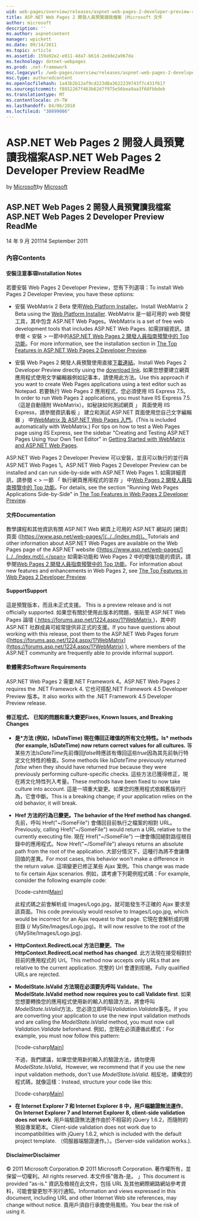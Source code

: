 ```yaml
---
uid: web-pages/overview/releases/aspnet-web-pages-2-developer-preview-readme
title: ASP.NET Web Pages 2 開發人員預覽讀我檔案 |Microsoft 文件
author: microsoft
description: ''
ms.author: aspnetcontent
manager: wpickett
ms.date: 09/14/2011
ms.topic: article
ms.assetid: 159a92e2-e011-4da7-b61d-2edde2a967da
ms.technology: dotnet-webpages
ms.prod: .net-framework
msc.legacyurl: /web-pages/overview/releases/aspnet-web-pages-2-developer-preview-readme
msc.type: authoredcontent
ms.openlocfilehash: 1a43b2b12af9cd223d8a3622239743f7c431f617
ms.sourcegitcommit: f8852267f463b62d7f975e56bea9aa3f68fbbdeb
ms.translationtype: MT
ms.contentlocale: zh-TW
ms.lasthandoff: 04/06/2018
ms.locfileid: "30899086"
---
```

<a name="aspnet-web-pages-2-developer-preview-readme"></a><span data-ttu-id="59b79-102">ASP.NET Web Pages 2 開發人員預覽讀我檔案</span><span class="sxs-lookup"><span data-stu-id="59b79-102">ASP.NET Web Pages 2 Developer Preview ReadMe</span></span>
====================
<span data-ttu-id="59b79-103">by [Microsoft](https://github.com/microsoft)</span><span class="sxs-lookup"><span data-stu-id="59b79-103">by [Microsoft](https://github.com/microsoft)</span></span>

## <a name="aspnet-web-pages-2-developer-preview-readme"></a><span data-ttu-id="59b79-104">ASP.NET Web Pages 2 開發人員預覽讀我檔案</span><span class="sxs-lookup"><span data-stu-id="59b79-104">ASP.NET Web Pages 2 Developer Preview ReadMe</span></span>

<span data-ttu-id="59b79-105">14 年 9 月 2011</span><span class="sxs-lookup"><span data-stu-id="59b79-105">14 September 2011</span></span>

### <a name="contents"></a><span data-ttu-id="59b79-106">內容</span><span class="sxs-lookup"><span data-stu-id="59b79-106">Contents</span></span>

#### <a id="_Toc303701284"></a>  <span data-ttu-id="59b79-107">安裝注意事項</span><span class="sxs-lookup"><span data-stu-id="59b79-107">Installation Notes</span></span>

<span data-ttu-id="59b79-108">若要安裝 Web Pages 2 Developer Preview，您有下列選項：</span><span class="sxs-lookup"><span data-stu-id="59b79-108">To install Web Pages 2 Developer Preview, you have these options:</span></span>

- <span data-ttu-id="59b79-109">安裝 WebMatrix 2 Beta 使用[Web Platform Installer](https://go.microsoft.com/fwlink/?LinkId=226883)。</span><span class="sxs-lookup"><span data-stu-id="59b79-109">Install WebMatrix 2 Beta using the [Web Platform Installer](https://go.microsoft.com/fwlink/?LinkId=226883).</span></span> <span data-ttu-id="59b79-110">WebMatrix 是一組可用的 web 開發工具，其中包含 ASP.NET Web Pages。</span><span class="sxs-lookup"><span data-stu-id="59b79-110">WebMatrix is a set of free web development tools that includes ASP.NET Web Pages.</span></span> <span data-ttu-id="59b79-111">如需詳細資訊，請參閱 < 安裝 > 一節中的[ASP.NET Web Pages 2 開發人員指南預覽中的 Top 功能](https://go.microsoft.com/fwlink/?LinkID=227824)。</span><span class="sxs-lookup"><span data-stu-id="59b79-111">For more information, see the installation section in [The Top Features in ASP.NET Web Pages 2 Developer Preview](https://go.microsoft.com/fwlink/?LinkID=227824).</span></span>

- <span data-ttu-id="59b79-112">安裝 Web Pages 2 開發人員預覽使用直接[下載連結](https://go.microsoft.com/fwlink/?LinkID=226335)。</span><span class="sxs-lookup"><span data-stu-id="59b79-112">Install Web Pages 2 Developer Preview directly using the [download link](https://go.microsoft.com/fwlink/?LinkID=226335).</span></span> <span data-ttu-id="59b79-113">如果您想要建立網頁應用程式使用文字編輯器例如記事本，請使用此方法。</span><span class="sxs-lookup"><span data-stu-id="59b79-113">Use this approach if you want to create Web Pages applications using a text editor such as Notepad.</span></span> <span data-ttu-id="59b79-114">若要執行 Web Pages 2 應用程式，您必須使用 IIS Express 7.5。</span><span class="sxs-lookup"><span data-stu-id="59b79-114">In order to run Web Pages 2 applications, you must have IIS Express 7.5.</span></span> <span data-ttu-id="59b79-115">（這是自動隨附 WebMatrix）。如秘訣如何測試網頁 」 頁面使用 IIS Express，請參閱資訊看板 」 建立和測試 ASP.NET 頁面使用您自己文字編輯器 」 中[WebMatrix 及 ASP.NET Web Pages 入門](https://go.microsoft.com/fwlink/?LinkId=202889)。</span><span class="sxs-lookup"><span data-stu-id="59b79-115">(This is included automatically with WebMatrix.) For tips on how to test a Web Pages page using IIS Express, see the sidebar "Creating and Testing ASP.NET Pages Using Your Own Text Editor" in [Getting Started with WebMatrix and ASP.NET Web Pages](https://go.microsoft.com/fwlink/?LinkId=202889).</span></span>

<span data-ttu-id="59b79-116">ASP.NET Web Pages 2 Developer Preview 可以安裝，並且可以執行的並行與 ASP.NET Web Pages 1。</span><span class="sxs-lookup"><span data-stu-id="59b79-116">ASP.NET Web Pages 2 Developer Preview can be installed and can run side-by-side with ASP.NET Web Pages 1.</span></span> <a id="a"></a><span data-ttu-id="59b79-117">如需詳細資訊，請參閱 < > 一節 「 執行網頁應用程式的並存 」 中[Web Pages 2 開發人員指南預覽中的 Top 功能](https://go.microsoft.com/fwlink/?LinkID=227824)。</span><span class="sxs-lookup"><span data-stu-id="59b79-117">For details, see the section "Running Web Pages Applications Side-by-Side" in [The Top Features in Web Pages 2 Developer Preview](https://go.microsoft.com/fwlink/?LinkID=227824).</span></span>

#### <a id="_Toc303701285"></a>  <span data-ttu-id="59b79-118">文件</span><span class="sxs-lookup"><span data-stu-id="59b79-118">Documentation</span></span>

<span data-ttu-id="59b79-119">教學課程和其他資訊有關 ASP.NET Web 網頁上可用的 ASP.NET 網站的 [網頁] 頁面 ([https://www.asp.net/web-pages/](../../index.md))。</span><span class="sxs-lookup"><span data-stu-id="59b79-119">Tutorials and other information about ASP.NET Web Pages are available on the Web Pages page of the ASP.NET website ([https://www.asp.net/web-pages/](../../index.md)).</span></span> <span data-ttu-id="59b79-120">如需新功能和 Web Pages 2 中的增強功能的資訊，請參閱[Web Pages 2 開發人員指南預覽中的 Top 功能](https://go.microsoft.com/fwlink/?LinkID=227824)。</span><span class="sxs-lookup"><span data-stu-id="59b79-120">For information about new features and enhancements in Web Pages 2, see [The Top Features in Web Pages 2 Developer Preview](https://go.microsoft.com/fwlink/?LinkID=227824).</span></span>

#### <a id="_Toc303701286"></a>  <span data-ttu-id="59b79-121">Support</span><span class="sxs-lookup"><span data-stu-id="59b79-121">Support</span></span>

<a id="_Toc209852135"></a><span data-ttu-id="59b79-122"><a id="_Toc255833657"></a> 這是預覽版本，而且未正式支援。</span><span class="sxs-lookup"><span data-stu-id="59b79-122"><a id="_Toc255833657"></a> This is a preview release and is not officially supported.</span></span> <span data-ttu-id="59b79-123">如果您有關於使用此版本的問題，張貼至 ASP.NET Web Pages 論壇 ([ https://forums.asp.net/1224.aspx/1?WebMatrix ](https://forums.asp.net/1224.aspx/1?WebMatrix) )，其中的 ASP.NET 社群成員可經常提供非正式的支援。</span><span class="sxs-lookup"><span data-stu-id="59b79-123">If you have questions about working with this release, post them to the ASP.NET Web Pages forum ([https://forums.asp.net/1224.aspx/1?WebMatrix](https://forums.asp.net/1224.aspx/1?WebMatrix) ), where members of the ASP.NET community are frequently able to provide informal support.</span></span>

#### <a id="_Toc303701287"></a>  <span data-ttu-id="59b79-124">軟體需求</span><span class="sxs-lookup"><span data-stu-id="59b79-124">Software Requirements</span></span>

<span data-ttu-id="59b79-125">ASP.NET Web Pages 2 需要.NET Framework 4。</span><span class="sxs-lookup"><span data-stu-id="59b79-125">ASP.NET Web Pages 2 requires the .NET Framework 4.</span></span> <span data-ttu-id="59b79-126">它也可搭配.NET Framework 4.5 Developer Preview 版本。</span><span class="sxs-lookup"><span data-stu-id="59b79-126">It also works with the .NET Framework 4.5 Developer Preview release.</span></span>

<a id="_Toc303701288"></a><a id="_Breaking_Changes"></a>

#### <a name="fixes-known-issues-and-breaking-changes"></a><span data-ttu-id="59b79-127">修正程式、 已知的問題和重大變更</span><span class="sxs-lookup"><span data-stu-id="59b79-127">Fixes, Known Issues, and Breaking Changes</span></span>

<a id="_Toc224729061"></a><a id="_Toc238051347"></a>

- <span data-ttu-id="59b79-128">**是\*方法 (例如，IsDateTime) 現在傳回正確值的所有文化特性。**</span><span class="sxs-lookup"><span data-stu-id="59b79-128">**Is\* methods (for example, IsDateTime) now return correct values for all cultures.**</span></span> <span data-ttu-id="59b79-129">等某些方法*IsDateTime*先前傳回*false*時應該有傳回這些*true*因為其先前執行特定文化特性的檢查。</span><span class="sxs-lookup"><span data-stu-id="59b79-129">Some methods like *IsDateTime* previously returned *false* when they should have returned *true* because they were previously performing culture-specific checks.</span></span> <span data-ttu-id="59b79-130">這些方法已獲得修正，現在將文化特性列入考量。</span><span class="sxs-lookup"><span data-stu-id="59b79-130">These methods have been fixed to now take culture into account.</span></span> <span data-ttu-id="59b79-131">這是一項重大變更。如果您的應用程式依賴舊版的行為，它會中斷。</span><span class="sxs-lookup"><span data-stu-id="59b79-131">This is a breaking change; if your application relies on the old behavior, it will break.</span></span>
- <span data-ttu-id="59b79-132">**Href 方法的行為已變更。**</span><span class="sxs-lookup"><span data-stu-id="59b79-132">**The behavior of the Href method has changed.**</span></span> <span data-ttu-id="59b79-133">先前，呼叫 Href("~/SomeFile") 會傳回目前執行之檔案的相對 URL。</span><span class="sxs-lookup"><span data-stu-id="59b79-133">Previously, calling Href("~/SomeFile") would return a URL relative to the currently executing file.</span></span> <span data-ttu-id="59b79-134">現在 Href("~/SomeFile") 一律會傳回絕對路徑根目錄中的應用程式。</span><span class="sxs-lookup"><span data-stu-id="59b79-134">Now Href("~/SomeFile") always returns an absolute path from the root of the application.</span></span> <span data-ttu-id="59b79-135">大部分情況下，這種行為將不會讓傳回值的差異。</span><span class="sxs-lookup"><span data-stu-id="59b79-135">For most cases, this behavior won't make a difference in the return value.</span></span> <span data-ttu-id="59b79-136">這項變更已修正某些 Ajax 案例。</span><span class="sxs-lookup"><span data-stu-id="59b79-136">This change was made to fix certain Ajax scenarios.</span></span> <span data-ttu-id="59b79-137">例如，請考慮下列範例程式碼：</span><span class="sxs-lookup"><span data-stu-id="59b79-137">For example, consider the following example code:</span></span> 

    [!code-cshtml[Main](aspnet-web-pages-2-developer-preview-readme/samples/sample1.cshtml)]

    <span data-ttu-id="59b79-138">此程式碼之前會解析成 Images/Logo.jpg，就可能發生不正確的 Ajax 要求至該頁面。</span><span class="sxs-lookup"><span data-stu-id="59b79-138">This code previously would resolve to Images/Logo.jpg, which would be incorrect for an Ajax request to that page.</span></span> <span data-ttu-id="59b79-139">它現在會解析成的根目錄 (/ MySite/Images/Logo.jpg)。</span><span class="sxs-lookup"><span data-stu-id="59b79-139">It will now resolve to the root of the (/MySite/Images/Logo.jpg).</span></span>
- <span data-ttu-id="59b79-140">**HttpContext.RedirectLocal 方法已變更**。</span><span class="sxs-lookup"><span data-stu-id="59b79-140">**The HttpContext.RedirectLocal method has changed**.</span></span> <span data-ttu-id="59b79-141">此方法現在接受相對於目前的應用程式的 Url。</span><span class="sxs-lookup"><span data-stu-id="59b79-141">This method now accepts only URLs that are relative to the current application.</span></span> <span data-ttu-id="59b79-142">完整的 Url 會遭到拒絕。</span><span class="sxs-lookup"><span data-stu-id="59b79-142">Fully qualified URLs are rejected.</span></span>
- <span data-ttu-id="59b79-143">**ModelState.IsValid 方法現在必須要先呼叫 Validate**。</span><span class="sxs-lookup"><span data-stu-id="59b79-143">**The ModelState.IsValid method now requires you to call Validate first**.</span></span> <span data-ttu-id="59b79-144">如果您想要轉換您的應用程式使用新的輸入的驗證方法，將會呼叫*ModelState.IsValid*方法，您必須立即呼叫*Validation.Validate*事先。</span><span class="sxs-lookup"><span data-stu-id="59b79-144">If you are converting your application to use the new input validation methods and are calling the *ModelState.IsValid* method, you must now call *Validation.Validate* beforehand.</span></span> <span data-ttu-id="59b79-145">例如，您現在必須遵循此模式：</span><span class="sxs-lookup"><span data-stu-id="59b79-145">For example, you must now follow this pattern:</span></span> 

    [!code-csharp[Main](aspnet-web-pages-2-developer-preview-readme/samples/sample2.cs)]

  <span data-ttu-id="59b79-146">不過，我們建議，如果您使用新的輸入的驗證方法，請勿使用*ModelState.IsValid*。</span><span class="sxs-lookup"><span data-stu-id="59b79-146">However, we recommend that if you use the new input validation methods, don't use *ModelState.IsValid*.</span></span> <span data-ttu-id="59b79-147">相反地，建構您的程式碼，就像這樣：</span><span class="sxs-lookup"><span data-stu-id="59b79-147">Instead, structure your code like this:</span></span> 

    [!code-csharp[Main](aspnet-web-pages-2-developer-preview-readme/samples/sample3.cs)]
- <span data-ttu-id="59b79-148">**在 Internet Explorer 7 和 Internet Explorer 8 中，用戶端驗證無法運作**。</span><span class="sxs-lookup"><span data-stu-id="59b79-148">**On Internet Explorer 7 and Internet Explorer 8, client-side validation does not work**.</span></span> <span data-ttu-id="59b79-149">用戶端驗證無法運作由於不相容的 jQuery 1.6.2，而隨附的預設專案範本。</span><span class="sxs-lookup"><span data-stu-id="59b79-149">Client-side validation does not work due to incompatibilities with jQuery 1.6.2, which is included with the default project template.</span></span> <span data-ttu-id="59b79-150">（伺服器端驗證運作。）。</span><span class="sxs-lookup"><span data-stu-id="59b79-150">(Server-side validation works.).</span></span>

#### <a id="_Toc303701289"></a>  <span data-ttu-id="59b79-151">Disclaimer</span><span class="sxs-lookup"><span data-stu-id="59b79-151">Disclaimer</span></span>

<span data-ttu-id="59b79-152">© 2011 Microsoft Corporation.</span><span class="sxs-lookup"><span data-stu-id="59b79-152">© 2011 Microsoft Corporation.</span></span> <span data-ttu-id="59b79-153">著作權所有，並保留一切權利。</span><span class="sxs-lookup"><span data-stu-id="59b79-153">All rights reserved.</span></span> <span data-ttu-id="59b79-154">本文件係"做為-是。 」</span><span class="sxs-lookup"><span data-stu-id="59b79-154">This document is provided "as-is."</span></span> <span data-ttu-id="59b79-155">資訊及檢視在此文件，包括 URL 及其他網際網路網站參考資料，可能會變更恕不另行通知。</span><span class="sxs-lookup"><span data-stu-id="59b79-155">Information and views expressed in this document, including URL and other Internet Web site references, may change without notice.</span></span> <span data-ttu-id="59b79-156">貴用戶須自行承擔使用風險。</span><span class="sxs-lookup"><span data-stu-id="59b79-156">You bear the risk of using it.</span></span>

